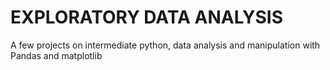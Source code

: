 # EXPLORATORY DATA ANALYSIS
A few projects on intermediate python, data analysis and manipulation with Pandas and matplotlib
